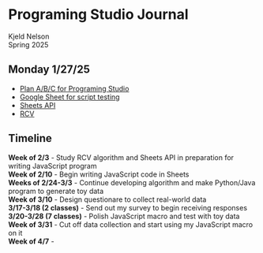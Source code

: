 # Programing Studio Journal
Kjeld Nelson\
Spring 2025
## Monday 1/27/25
- [Plan A/B/C for Programing Studio](https://docs.google.com/document/d/1dj5Ut02pOiFnnO70w52i3QF_NHkqCML97zaG4LuyWFc/edit?usp=sharing)
- [Google Sheet for script testing](https://docs.google.com/spreadsheets/d/1Uxt-8pZ6vzg6PlAcBTOrV4rqpeXfcES8H2Hz8TCf1HY/edit?usp=sharing)
- [Sheets API](https://developers.google.com/sheets/api/reference/rest)
- [RCV](https://www.rcvresources.org/how-rcv-works)
## Timeline
**Week of 2/3** - Study RCV algorithm and Sheets API in preparation for writing JavaScript program\
**Week of 2/10** - Begin writing JavaScript code in Sheets\
**Weeks of 2/24-3/3** - Continue developing algorithm and make Python/Java program to generate toy data\
**Week of 3/10** - Design questionare to collect real-world data\
**3/17-3/18 (2 classes)** - Send out my survey to begin receiving responses\
**3/20-3/28 (7 classes)** - Polish JavaScript macro and test with toy data\
**Week of 3/31** - Cut off data collection and start using my JavaScript macro on it\
**Week of 4/7** - 
